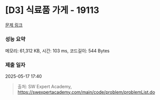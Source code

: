 # [D3] 식료품 가게 - 19113 

[문제 링크](https://swexpertacademy.com/main/code/problem/problemDetail.do?contestProbId=AYxCRFA6iiEDFASu) 

### 성능 요약

메모리: 61,312 KB, 시간: 103 ms, 코드길이: 544 Bytes

### 제출 일자

2025-05-17 17:40



> 출처: SW Expert Academy, https://swexpertacademy.com/main/code/problem/problemList.do